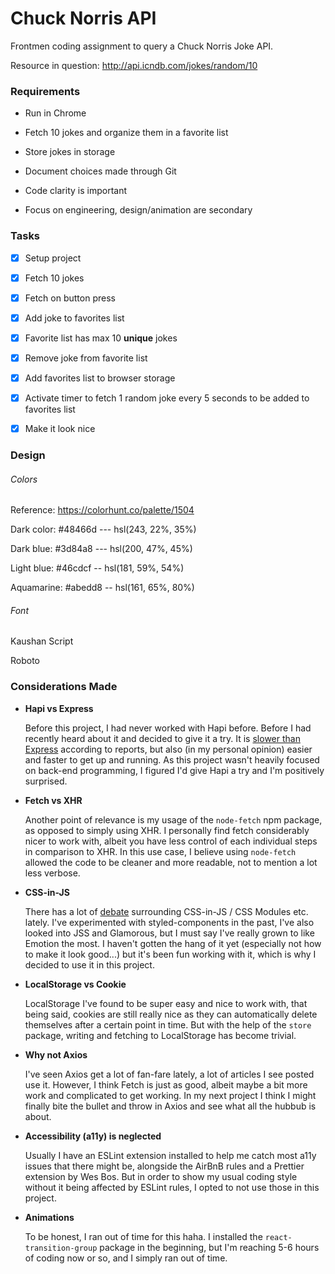 # Chuck Norris API 

Frontmen coding assignment to query a Chuck Norris Joke API.

Resource in question: http://api.icndb.com/jokes/random/10



### Requirements

- Run in Chrome

- Fetch 10 jokes and organize them in a favorite list

- Store jokes in storage

- Document choices made through Git

- Code clarity is important

- Focus on engineering, design/animation are secondary

   

### Tasks

- [x] Setup project
- [x] Fetch 10 jokes
- [x] Fetch on button press
- [x] Add joke to favorites list
- [x] Favorite list has max 10 **unique** jokes
- [x] Remove joke from favorite list
- [x] Add favorites list to browser storage
- [x] Activate timer to fetch 1 random joke every 5 seconds to be added to favorites list
- [x] Make it look nice



### Design

###### Colors
Reference: <https://colorhunt.co/palette/1504>

Dark color: #48466d  --- hsl(243, 22%, 35%)

Dark blue: #3d84a8  ---  hsl(200, 47%, 45%)

Light blue: #46cdcf  --  hsl(181, 59%, 54%)

Aquamarine: #abedd8  --  hsl(161, 65%, 80%)



###### Font

Kaushan Script

Roboto



### Considerations Made

-  **Hapi vs Express**

    Before this project, I had never worked with Hapi before. Before I had recently heard about it and decided to give it a try. It is [slower than Express](https://raygun.com/blog/hapi-vs-express/) according to reports, but also (in my personal opinion) easier and faster to get up and running. As this project wasn't heavily focused on back-end programming, I figured I'd give Hapi a try and I'm positively surprised.

- **Fetch vs XHR**

  Another point of relevance is my usage of the `node-fetch` npm package, as opposed to simply using XHR. I personally find fetch considerably nicer to work with, albeit you have less control of each individual steps in comparison to XHR. In this use case, I believe using `node-fetch` allowed the code to be cleaner and more readable, not to mention a lot less verbose.

- **CSS-in-JS**

  There has a lot of [debate](https://css-tricks.com/the-fragmented-but-evolving-state-of-css-in-js/) surrounding CSS-in-JS / CSS Modules etc. lately. I've experimented with styled-components in the past, I've also looked into JSS and Glamorous, but I must say I've really grown to like Emotion the most. I haven't gotten the hang of it yet (especially not how to make it look good...) but it's been fun working with it, which is why I decided to use it in this project.

- **LocalStorage vs Cookie**

  LocalStorage I've found to be super easy and nice to work with, that being said, cookies are still really nice as they can automatically delete themselves after a certain point in time. But with the help of the `store` package, writing and fetching to LocalStorage has become trivial.

- **Why not Axios**

  I've seen Axios get a lot of fan-fare lately, a lot of articles I see posted use it. However, I think Fetch is just as good, albeit maybe a bit more work and complicated to get working. In my next project I think I might finally bite the bullet and throw in Axios and see what all the hubbub is about.

- **Accessibility (a11y) is neglected**

  Usually I have an ESLint extension installed to help me catch most a11y issues that there might be, alongside the AirBnB rules and a Prettier extension by Wes Bos. But in order to show my usual coding style without it being affected by ESLint rules, I opted to not use those in this project.

- **Animations**

  To be honest, I ran out of time for this haha. I installed the `react-transition-group` package in the beginning, but I'm reaching 5-6 hours of coding now or so, and I simply ran out of time.


